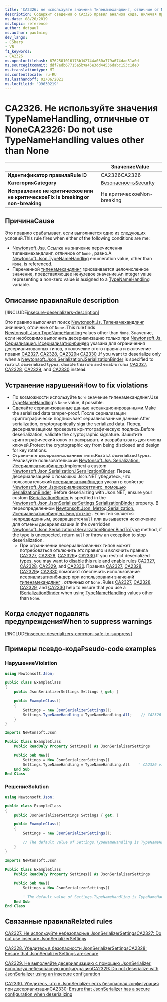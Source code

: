 ```yaml
---
title: 'CA2326: не используйте значения Типенамехандлинг, отличные от None (анализ кода)'
description: Содержит сведения о CA2326 правил анализа кода, включая причины, способы устранения нарушений и время их подавления.
ms.date: 08/20/2019
ms.topic: reference
author: dotpaul
ms.author: paulming
dev_langs:
- CSharp
- VB
f1_keywords:
- CA2326
ms.openlocfilehash: 6762501016173b162744a030a779a674dad51a0d
ms.sourcegitcommit: ddf7edb67715a5b9a45e3dd44536dabc153c1de0
ms.translationtype: MT
ms.contentlocale: ru-RU
ms.lasthandoff: 02/06/2021
ms.locfileid: "99630219"
---
```

# <a name="ca2326-do-not-use-typenamehandling-values-other-than-none"></a><span data-ttu-id="5520d-103">CA2326. Не используйте значения TypeNameHandling, отличные от None</span><span class="sxs-lookup"><span data-stu-id="5520d-103">CA2326: Do not use TypeNameHandling values other than None</span></span>

| | <span data-ttu-id="5520d-104">Значение</span><span class="sxs-lookup"><span data-stu-id="5520d-104">Value</span></span> |
|-|-|
| <span data-ttu-id="5520d-105">**Идентификатор правила**</span><span class="sxs-lookup"><span data-stu-id="5520d-105">**Rule ID**</span></span> |<span data-ttu-id="5520d-106">CA2326</span><span class="sxs-lookup"><span data-stu-id="5520d-106">CA2326</span></span>|
| <span data-ttu-id="5520d-107">**Категория**</span><span class="sxs-lookup"><span data-stu-id="5520d-107">**Category**</span></span> |[<span data-ttu-id="5520d-108">Безопасность</span><span class="sxs-lookup"><span data-stu-id="5520d-108">Security</span></span>](security-warnings.md)|
| <span data-ttu-id="5520d-109">**Исправление не критическое или не критическое**</span><span class="sxs-lookup"><span data-stu-id="5520d-109">**Fix is breaking or non-breaking**</span></span> |<span data-ttu-id="5520d-110">Не критическое</span><span class="sxs-lookup"><span data-stu-id="5520d-110">Non-breaking</span></span>|

## <a name="cause"></a><span data-ttu-id="5520d-111">Причина</span><span class="sxs-lookup"><span data-stu-id="5520d-111">Cause</span></span>

<span data-ttu-id="5520d-112">Это правило срабатывает, если выполняется одно из следующих условий.</span><span class="sxs-lookup"><span data-stu-id="5520d-112">This rule fires when either of the following conditions are me:</span></span>

- <span data-ttu-id="5520d-113">[Newtonsoft.Jsв. ](https://www.newtonsoft.com/json/help/html/T_Newtonsoft_Json_TypeNameHandling.htm)Ссылка на значение перечисления типенамехандлинг, отличное от `None` , равно.</span><span class="sxs-lookup"><span data-stu-id="5520d-113">A [Newtonsoft.Json.TypeNameHandling](https://www.newtonsoft.com/json/help/html/T_Newtonsoft_Json_TypeNameHandling.htm) enumeration value, other than `None`, is referenced.</span></span>
- <span data-ttu-id="5520d-114">Переменной [типенамехандлинг](https://www.newtonsoft.com/json/help/html/T_Newtonsoft_Json_TypeNameHandling.htm) присваивается целочисленное значение, представляющее ненулевое значение.</span><span class="sxs-lookup"><span data-stu-id="5520d-114">An integer value representing a non-zero value is assigned to a [TypeNameHandling](https://www.newtonsoft.com/json/help/html/T_Newtonsoft_Json_TypeNameHandling.htm) variable.</span></span>

## <a name="rule-description"></a><span data-ttu-id="5520d-115">Описание правила</span><span class="sxs-lookup"><span data-stu-id="5520d-115">Rule description</span></span>

[!INCLUDE[insecure-deserializers-description](~/includes/code-analysis/insecure-deserializers-description.md)]

<span data-ttu-id="5520d-116">Это правило выполняет поиск [Newtonsoft.Js. Типенамехандлинг](https://www.newtonsoft.com/json/help/html/T_Newtonsoft_Json_TypeNameHandling.htm) значения, отличные от `None` .</span><span class="sxs-lookup"><span data-stu-id="5520d-116">This rule finds [Newtonsoft.Json.TypeNameHandling](https://www.newtonsoft.com/json/help/html/T_Newtonsoft_Json_TypeNameHandling.htm) values other than `None`.</span></span> <span data-ttu-id="5520d-117">Значение, если необходимо выполнить десериализацию только при [Newtonsoft.Js. Сериализация. Исериализатионбиндер](https://www.newtonsoft.com/json/help/html/T_Newtonsoft_Json_Serialization_ISerializationBinder.htm) указана для ограничения десериализованных типов, отключение этого правила и включение правил [CA2327](ca2327.md), [CA2328](ca2328.md), [CA2329](ca2329.md)и [CA2330](ca2330.md) .</span><span class="sxs-lookup"><span data-stu-id="5520d-117">If you want to deserialize only when a [Newtonsoft.Json.Serialization.ISerializationBinder](https://www.newtonsoft.com/json/help/html/T_Newtonsoft_Json_Serialization_ISerializationBinder.htm) is specified to restrict deserialized types, disable this rule and enable rules [CA2327](ca2327.md), [CA2328](ca2328.md), [CA2329](ca2329.md), and [CA2330](ca2330.md) instead.</span></span>

## <a name="how-to-fix-violations"></a><span data-ttu-id="5520d-118">Устранение нарушений</span><span class="sxs-lookup"><span data-stu-id="5520d-118">How to fix violations</span></span>

- <span data-ttu-id="5520d-119">По [](https://www.newtonsoft.com/json/help/html/T_Newtonsoft_Json_TypeNameHandling.htm)возможности используйте `None` значение типенамехандлинг.</span><span class="sxs-lookup"><span data-stu-id="5520d-119">Use [TypeNameHandling](https://www.newtonsoft.com/json/help/html/T_Newtonsoft_Json_TypeNameHandling.htm)'s `None` value, if possible.</span></span>
- <span data-ttu-id="5520d-120">Сделайте сериализованные данные несанкционированными.</span><span class="sxs-lookup"><span data-stu-id="5520d-120">Make the serialized data tamper-proof.</span></span> <span data-ttu-id="5520d-121">После сериализации криптографически подписывает сериализованные данные.</span><span class="sxs-lookup"><span data-stu-id="5520d-121">After serialization, cryptographically sign the serialized data.</span></span> <span data-ttu-id="5520d-122">Перед десериализациюм проверьте криптографическую подпись.</span><span class="sxs-lookup"><span data-stu-id="5520d-122">Before deserialization, validate the cryptographic signature.</span></span> <span data-ttu-id="5520d-123">Защитите криптографический ключ от раскрывать и разрабатывать для смены ключей.</span><span class="sxs-lookup"><span data-stu-id="5520d-123">Protect the cryptographic key from being disclosed and design for key rotations.</span></span>
- <span data-ttu-id="5520d-124">Ограничьте десериализованные типы.</span><span class="sxs-lookup"><span data-stu-id="5520d-124">Restrict deserialized types.</span></span> <span data-ttu-id="5520d-125">Реализуйте пользовательский [Newtonsoft.Jsв. Serialization. Исериализатионбиндер](https://www.newtonsoft.com/json/help/html/T_Newtonsoft_Json_Serialization_ISerializationBinder.htm).</span><span class="sxs-lookup"><span data-stu-id="5520d-125">Implement a custom [Newtonsoft.Json.Serialization.ISerializationBinder](https://www.newtonsoft.com/json/help/html/T_Newtonsoft_Json_Serialization_ISerializationBinder.htm).</span></span> <span data-ttu-id="5520d-126">Перед десериализацией с помощью Json.NET убедитесь, что пользовательский [исериализатионбиндер](https://www.newtonsoft.com/json/help/html/T_Newtonsoft_Json_Serialization_ISerializationBinder.htm) указан в свойстве [Newtonsoft.Json.Jsонсериализерсеттингс. помощью SerializationBinder](https://www.newtonsoft.com/json/help/html/P_Newtonsoft_Json_JsonSerializerSettings_SerializationBinder.htm) .</span><span class="sxs-lookup"><span data-stu-id="5520d-126">Before deserializing with Json.NET, ensure your custom [ISerializationBinder](https://www.newtonsoft.com/json/help/html/T_Newtonsoft_Json_Serialization_ISerializationBinder.htm) is specified in the [Newtonsoft.Json.JsonSerializerSettings.SerializationBinder](https://www.newtonsoft.com/json/help/html/P_Newtonsoft_Json_JsonSerializerSettings_SerializationBinder.htm) property.</span></span> <span data-ttu-id="5520d-127">В переопределенном [Newtonsoft.Json. Метод Serialization. Исериализатионбиндер. Биндтотипе](https://www.newtonsoft.com/json/help/html/M_Newtonsoft_Json_Serialization_ISerializationBinder_BindToType.htm) . Если тип является непредвиденным, возвращается `null` или вызывается исключение для отмены десериализации.</span><span class="sxs-lookup"><span data-stu-id="5520d-127">In the overridden [Newtonsoft.Json.Serialization.ISerializationBinder.BindToType](https://www.newtonsoft.com/json/help/html/M_Newtonsoft_Json_Serialization_ISerializationBinder_BindToType.htm) method, if the type is unexpected, return `null` or throw an exception to stop deserialization.</span></span>
  - <span data-ttu-id="5520d-128">При ограничении десериализованных типов может потребоваться отключить это правило и включить правила [CA2327](ca2327.md), [CA2328](ca2328.md), [CA2329](ca2329.md)и [CA2330](ca2330.md).</span><span class="sxs-lookup"><span data-stu-id="5520d-128">If you restrict deserialized types, you may want to disable this rule and enable rules [CA2327](ca2327.md), [CA2328](ca2328.md), [CA2329](ca2329.md), and [CA2330](ca2330.md).</span></span> <span data-ttu-id="5520d-129">Правила [CA2327](ca2327.md), [CA2328](ca2328.md), [CA2329](ca2329.md)и [CA2330](ca2330.md) помогают обеспечить использование [исериализатионбиндер](https://www.newtonsoft.com/json/help/html/T_Newtonsoft_Json_Serialization_ISerializationBinder.htm) при использовании значений [типенамехандлинг](https://www.newtonsoft.com/json/help/html/T_Newtonsoft_Json_TypeNameHandling.htm) , отличных от `None` .</span><span class="sxs-lookup"><span data-stu-id="5520d-129">Rules [CA2327](ca2327.md), [CA2328](ca2328.md), [CA2329](ca2329.md), and [CA2330](ca2330.md) help to ensure that you use a [ISerializationBinder](https://www.newtonsoft.com/json/help/html/T_Newtonsoft_Json_Serialization_ISerializationBinder.htm) when using [TypeNameHandling](https://www.newtonsoft.com/json/help/html/T_Newtonsoft_Json_TypeNameHandling.htm) values other than `None`.</span></span>

## <a name="when-to-suppress-warnings"></a><span data-ttu-id="5520d-130">Когда следует подавлять предупреждения</span><span class="sxs-lookup"><span data-stu-id="5520d-130">When to suppress warnings</span></span>

[!INCLUDE[insecure-deserializers-common-safe-to-suppress](~/includes/code-analysis/insecure-deserializers-common-safe-to-suppress.md)]

## <a name="pseudo-code-examples"></a><span data-ttu-id="5520d-131">Примеры псевдо-кода</span><span class="sxs-lookup"><span data-stu-id="5520d-131">Pseudo-code examples</span></span>

### <a name="violation"></a><span data-ttu-id="5520d-132">Нарушение</span><span class="sxs-lookup"><span data-stu-id="5520d-132">Violation</span></span>

```csharp
using Newtonsoft.Json;

public class ExampleClass
{
    public JsonSerializerSettings Settings { get; }

    public ExampleClass()
    {
        Settings = new JsonSerializerSettings();
        Settings.TypeNameHandling = TypeNameHandling.All;    // CA2326 violation.
    }
}
```

```vb
Imports Newtonsoft.Json

Public Class ExampleClass
    Public ReadOnly Property Settings() As JsonSerializerSettings

    Public Sub New()
        Settings = New JsonSerializerSettings()
        Settings.TypeNameHandling = TypeNameHandling.All    ' CA2326 violation.
    End Sub
End Class
```

### <a name="solution"></a><span data-ttu-id="5520d-133">Решение</span><span class="sxs-lookup"><span data-stu-id="5520d-133">Solution</span></span>

```csharp
using Newtonsoft.Json;

public class ExampleClass
{
    public JsonSerializerSettings Settings { get; }

    public ExampleClass()
    {
        Settings = new JsonSerializerSettings();

        // The default value of Settings.TypeNameHandling is TypeNameHandling.None.
    }
}
```

```vb
Imports Newtonsoft.Json

Public Class ExampleClass
    Public ReadOnly Property Settings() As JsonSerializerSettings

    Public Sub New()
        Settings = New JsonSerializerSettings()

        ' The default value of Settings.TypeNameHandling is TypeNameHandling.None.
    End Sub
End Class
```

## <a name="related-rules"></a><span data-ttu-id="5520d-134">Связанные правила</span><span class="sxs-lookup"><span data-stu-id="5520d-134">Related rules</span></span>

[<span data-ttu-id="5520d-135">CA2327. Не используйте небезопасные JsonSerializerSettings</span><span class="sxs-lookup"><span data-stu-id="5520d-135">CA2327: Do not use insecure JsonSerializerSettings</span></span>](ca2327.md)

[<span data-ttu-id="5520d-136">CA2328. Убедитесь в безопасности JsonSerializerSettings</span><span class="sxs-lookup"><span data-stu-id="5520d-136">CA2328: Ensure that JsonSerializerSettings are secure</span></span>](ca2328.md)

[<span data-ttu-id="5520d-137">CA2329. Не выполняйте десериализацию с помощью JsonSerializer, используя небезопасную конфигурацию</span><span class="sxs-lookup"><span data-stu-id="5520d-137">CA2329: Do not deserialize with JsonSerializer using an insecure configuration</span></span>](ca2329.md)

[<span data-ttu-id="5520d-138">CA2330. Убедитесь, что в JsonSerializer есть безопасная конфигурация при десериализации</span><span class="sxs-lookup"><span data-stu-id="5520d-138">CA2330: Ensure that JsonSerializer has a secure configuration when deserializing</span></span>](ca2330.md)
